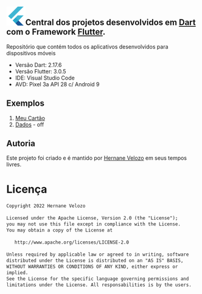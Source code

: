 <div>
  <div align="center" style="display: inline"><br>
  <img align="left" alt="Hernane-C" height="50" width="50" src="https://github.com/devicons/devicon/blob/master/icons/flutter/flutter-original.svg">
</div>


## Central dos projetos desenvolvidos em [Dart](https://dart.dev/) com o Framework [Flutter](https://flutter.io/).
Repositório que contém todos os aplicativos desenvolvidos para dispositivos móveis

- Versão Dart: 2.17.6
- Versão Flutter: 3.0.5 
- IDE: Visual Studio Code
- AVD: Pixel 3a API 28 c/ Android 9


## Exemplos

1. [Meu Cartão](https://github.com/hernanevelozo/meu_cartao_app)
1. [Dados](/meu_cartao_app) - off


## Autoria
Este projeto foi criado e é mantido por [Hernane Velozo](https://github.com/hernanevelozo/) em seus tempos livres.

Licença
=======

    Copyright 2022 Hernane Velozo
    
    Licensed under the Apache License, Version 2.0 (the "License");
    you may not use this file except in compliance with the License.
    You may obtain a copy of the License at

       http://www.apache.org/licenses/LICENSE-2.0

    Unless required by applicable law or agreed to in writing, software
    distributed under the License is distributed on an "AS IS" BASIS,
    WITHOUT WARRANTIES OR CONDITIONS OF ANY KIND, either express or implied.
    See the License for the specific language governing permissions and
    limitations under the License. All responsabilities is by the users.
